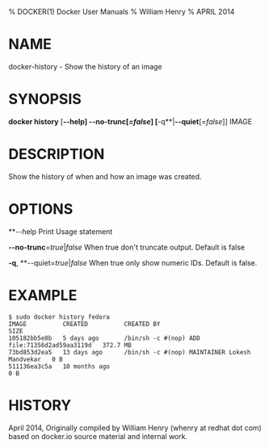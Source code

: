 % DOCKER(1) Docker User Manuals
% William Henry
% APRIL 2014
# NAME
docker-history - Show the history of an image

# SYNOPSIS
**docker history** [**--help] **--no-trunc**[=*false*] [**-q**|**--quiet**[=*false*]]
 IMAGE

# DESCRIPTION

Show the history of when and how an image was created.

# OPTIONS

**--help  Print Usage statement

**--no-trunc**=*true*|*false*
   When true don't truncate output. Default is false

**-q**, **--quiet=*true*|*false*
   When true only show numeric IDs. Default is false.

# EXAMPLE
    $ sudo docker history fedora
    IMAGE          CREATED          CREATED BY                                      SIZE
    105182bb5e8b   5 days ago       /bin/sh -c #(nop) ADD file:71356d2ad59aa3119d   372.7 MB
    73bd853d2ea5   13 days ago      /bin/sh -c #(nop) MAINTAINER Lokesh Mandvekar   0 B
    511136ea3c5a   10 months ago                                                    0 B

# HISTORY
April 2014, Originally compiled by William Henry (whenry at redhat dot com)
based on docker.io source material and internal work.
